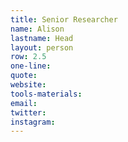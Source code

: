 ```yaml
---
title: Senior Researcher
name: Alison
lastname: Head
layout: person
row: 2.5
one-line: 
quote: 
website: 
tools-materials: 
email: 
twitter: 
instagram: 
---
```


